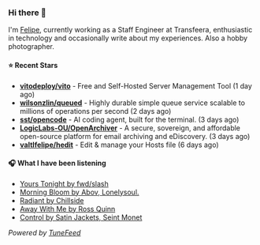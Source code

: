 ### Hi there 👋

I'm [Felipe](https://felipevm.com), currently working as a Staff Engineer at Transfeera, enthusiastic in technology and occasionally write about my experiences. Also a hobby photographer.

#### ⭐ Recent Stars
- **[vitodeploy/vito](https://github.com/vitodeploy/vito)** - Free and Self-Hosted  Server Management Tool (1 day ago)
- **[wilsonzlin/queued](https://github.com/wilsonzlin/queued)** - Highly durable simple queue service scalable to millions of operations per second (2 days ago)
- **[sst/opencode](https://github.com/sst/opencode)** - AI coding agent, built for the terminal. (3 days ago)
- **[LogicLabs-OU/OpenArchiver](https://github.com/LogicLabs-OU/OpenArchiver)** - A secure, sovereign, and affordable open-source platform for email archiving and eDiscovery. (3 days ago)
- **[valtlfelipe/hedit](https://github.com/valtlfelipe/hedit)** - Edit &amp; manage your Hosts file (6 days ago)

#### 🎧 What I have been listening
- [Yours Tonight by fwd/slash](https://open.spotify.com/track/6epYioiACrRs1EXI49p893)
- [Morning Bloom by Abov, Lonelysoul.](https://open.spotify.com/track/2RTBBewJONtsjF3L5gOIgR)
- [Radiant by Chillside](https://open.spotify.com/track/7jkWyJ1Oy6I5vPVJEdsxPC)
- [Away With Me by Ross Quinn](https://open.spotify.com/track/5VpX3rdy4Azt457FRfcJMH)
- [Control by Satin Jackets, Seint Monet](https://open.spotify.com/track/5M9wgnTBLITiU0XQnYTyo6)

_Powered by [TuneFeed](https://tunefeed.app?ref=github.com)_
